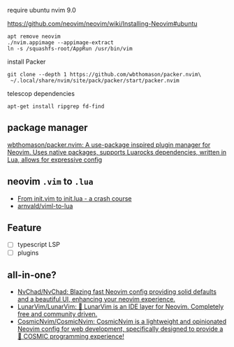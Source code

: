 require ubuntu nvim 9.0

https://github.com/neovim/neovim/wiki/Installing-Neovim#ubuntu

```shell
apt remove neovim
./nvim.appimage --appimage-extract
ln -s /squashfs-root/AppRun /usr/bin/vim
```

install Packer

```shell
git clone --depth 1 https://github.com/wbthomason/packer.nvim\
 ~/.local/share/nvim/site/pack/packer/start/packer.nvim
```

telescop dependencies

```shell
apt-get install ripgrep fd-find
```


## package manager

[wbthomason/packer.nvim: A use-package inspired plugin manager for Neovim. Uses native packages, supports Luarocks dependencies, written in Lua, allows for expressive config](https://github.com/wbthomason/packer.nvim)

## neovim `.vim` to `.lua`

- [From init.vim to init.lua - a crash course](https://www.notonlycode.org/neovim-lua-config/)
- [arnvald/viml-to-lua](https://github.com/arnvald/viml-to-lua/tree/main) 

## Feature

- [ ] typescript LSP
- [ ] plugins

## all-in-one?

- [NvChad/NvChad: Blazing fast Neovim config providing solid defaults and a beautiful UI, enhancing your neovim experience.](https://github.com/NvChad/NvChad)
- [LunarVim/LunarVim: 🌙 LunarVim is an IDE layer for Neovim. Completely free and community driven.](https://github.com/lunarvim/lunarvim)
- [CosmicNvim/CosmicNvim: CosmicNvim is a lightweight and opinionated Neovim config for web development, specifically designed to provide a 💫 COSMIC programming experience!](https://github.com/CosmicNvim/CosmicNvim)
